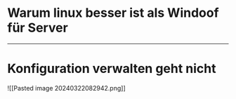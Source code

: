 # Warum linux besser ist als Windoof für Server

---
# Konfiguration verwalten geht nicht 

![[Pasted image 20240322082942.png]]
